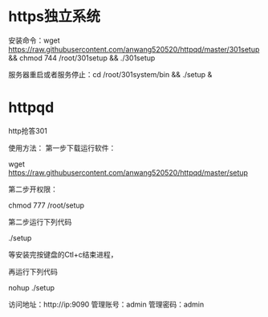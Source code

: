 # https独立系统

安装命令：wget https://raw.githubusercontent.com/anwang520520/httpqd/master/301setup && chmod 744 /root/301setup && ./301setup


服务器重启或者服务停止：cd /root/301system/bin && ./setup &

# httpqd

http抢答301


使用方法：
第一步下载运行软件：

wget https://raw.githubusercontent.com/anwang520520/httpqd/master/setup

第二步开权限：

chmod 777 /root/setup


第二步运行下列代码

./setup

等安装完按键盘的Ctl+c结束进程，

再运行下列代码

nohup ./setup

访问地址：http://ip:9090
管理账号：admin
管理密码：admin


